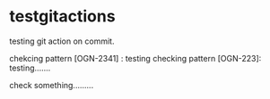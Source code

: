 # testgitactions


testing git action on commit.

chekcing pattern [OGN-2341] : testing
checking pattern [OGN-223]: testing.......

check something.........
